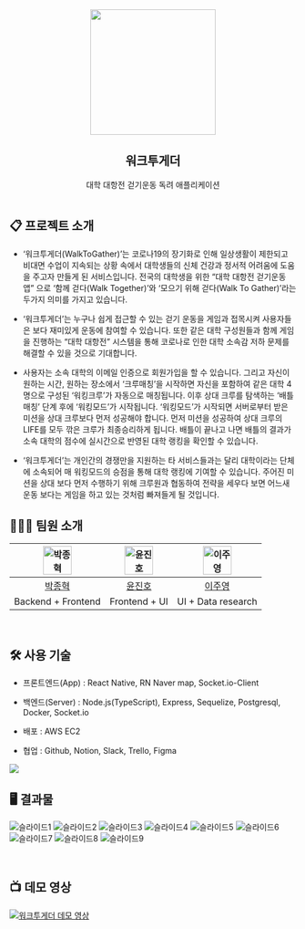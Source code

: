 <div align="center">
    <img src="https://user-images.githubusercontent.com/76427521/146710279-14923195-3b7d-48eb-ae60-aa8e30158e41.png" width="220" height="220">
</div>

<div align="center">
    <h2>워크투게더</h1>
    대학 대항전 걷기운동 독려 애플리케이션
</div>
<br>

## 📋 프로젝트 소개

- ‘워크투게더(WalkToGather)’는 코로나19의 장기화로 인해 일상생활이 제한되고 비대면 수업이 지속되는 상황 속에서 대학생들의 신체 건강과 정서적 어려움에 도움을 주고자 만들게 된 서비스입니다. 전국의 대학생을 위한 “대학 대항전 걷기운동 앱” 으로 ‘함께 걷다(Walk Together)’와 ‘모으기 위해 걷다(Walk To Gather)’라는 두가지 의미를 가지고 있습니다.

- ‘워크투게더’는 누구나 쉽게 접근할 수 있는 걷기 운동을 게임과 접목시켜 사용자들은 보다 재미있게 운동에 참여할 수 있습니다. 또한 같은 대학 구성원들과 함께 게임을 진행하는 “대학 대항전” 시스템을 통해 코로나로 인한 대학 소속감 저하 문제를 해결할 수 있을 것으로 기대합니다.

- 사용자는 소속 대학의 이메일 인증으로 회원가입을 할 수 있습니다. 그리고 자신이 원하는 시간, 원하는 장소에서 ‘크루매칭’을 시작하면 자신을 포함하여 같은 대학 4명으로 구성된 ‘워킹크루’가 자동으로 매칭됩니다. 이후 상대 크루를 탐색하는 ‘배틀매칭’ 단계 후에 ‘워킹모드’가 시작됩니다. ‘워킹모드’가 시작되면 서버로부터 받은 미션을 상대 크루보다 먼저 성공해야 합니다. 먼저 미션을 성공하여 상대 크루의 LIFE를 모두 깎은 크루가 최종승리하게 됩니다. 배틀이 끝나고 나면 배틀의 결과가 소속 대학의 점수에 실시간으로 반영된 대학 랭킹을 확인할 수 있습니다.

- ‘워크투게더’는 개인간의 경쟁만을 지원하는 타 서비스들과는 달리 대학이라는 단체에 소속되어 매 워킹모드의 승점을 통해 대학 랭킹에 기여할 수 있습니다. 주어진 미션을 상대 보다 먼저 수행하기 위해 크루원과 협동하여 전략을 세우다 보면 어느새 운동 보다는 게임을 하고 있는 것처럼 빠져들게 될 것입니다.
  <br>

## 👨‍👦‍👦 팀원 소개

| <img alt="박종혁" src="https://avatars.githubusercontent.com/u/76427521?v=4" height="50"/> | <img alt="윤진호" src="https://avatars.githubusercontent.com/u/79308015?v=4" height="50"/> | <img alt="이주영" src="https://avatars.githubusercontent.com/u/74705447?v=4" height="50"/> |
| :----------------------------------------------------------------------------------------: | :----------------------------------------------------------------------------------------: | :----------------------------------------------------------------------------------------: |
|                            [박종혁](https://github.com/jjonyo)                             |                          [윤진호](https://github.com/jhyoon9705)                           |                          [이주영](https://github.com//jjjuurang)                           |
|                                     Backend + Frontend                                     |                                       Frontend + UI                                        |                                     UI + Data research                                     |


<br>

## 🛠 사용 기술

- 프론트엔드(App) : React Native, RN Naver map, Socket.io-Client

- 백엔드(Server) : Node.js(TypeScript), Express, Sequelize, Postgresql, Docker, Socket.io

- 배포 : AWS EC2

- 협업 : Github, Notion, Slack, Trello, Figma

<img src="https://user-images.githubusercontent.com/79308015/147062555-9a11f14f-124b-4c18-93ea-14f9db4bb9f2.png"  />

<br>

## 🖥 결과물

![슬라이드1](https://user-images.githubusercontent.com/76427521/146711801-dd82bb91-19e3-4356-bbd8-ab0ee7c4bf66.png)
![슬라이드2](https://user-images.githubusercontent.com/76427521/146711805-868c3c79-cbdf-42de-a58d-ac449de69429.png)
![슬라이드3](https://user-images.githubusercontent.com/76427521/146711815-3590709c-7255-41ae-9d8c-7264fbc869fd.png)
![슬라이드4](https://user-images.githubusercontent.com/76427521/146711818-deb67478-c1d3-46a9-ac41-345a4e97117c.png)
![슬라이드5](https://user-images.githubusercontent.com/76427521/146711820-cb241f56-e82b-4e48-9318-2059b9464221.png)
![슬라이드6](https://user-images.githubusercontent.com/76427521/146711821-ed0326b4-5c5a-4383-9030-08f02df3ee5b.png)
![슬라이드7](https://user-images.githubusercontent.com/76427521/146711823-79ec19a5-b7f0-4aa1-b0bc-fb1a3a9367d4.png)
![슬라이드8](https://user-images.githubusercontent.com/76427521/146711824-13c93df1-1f4b-4940-b3a6-ba85f279df0e.png)
![슬라이드9](https://user-images.githubusercontent.com/76427521/146711826-b5c2bf7b-4ee9-4f0f-a12f-eb3c6fd9c238.png)

<br>

## :tv: 데모 영상

[![워크투게더 데모 영상](https://img.youtube.com/vi/C9pqF1dVnDs/0.jpg)](https://www.youtube.com/watch?v=C9pqF1dVnDs)
